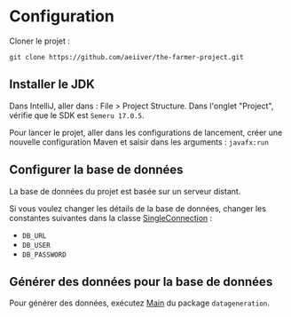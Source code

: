 # Configuration

Cloner le projet :

```
git clone https://github.com/aeiiver/the-farmer-project.git
```

## Installer le JDK

Dans IntelliJ, aller dans : File > Project Structure.
Dans l'onglet "Project", vérifie que le SDK est `Semeru 17.0.5`.

Pour lancer le projet, aller dans les configurations de lancement,
créer une nouvelle configuration Maven et saisir dans les arguments : `javafx:run`

## Configurer la base de données

La base de données du projet est basée sur un serveur distant.

Si vous voulez changer les détails de la base de données,
changer les constantes suivantes dans la classe [SingleConnection](src/main/java/root/data/SingleConnection.java) :

- `DB_URL`
- `DB_USER`
- `DB_PASSWORD`

## Générer des données pour la base de données

Pour générer des données, exécutez [Main](src/main/java/datageneration/Main.java) du package `datageneration`.
